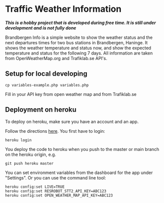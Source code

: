 # Traffic Weather Information

***This is a hobby project that is developed during free time. It is still under development and is not fully done***

Brandbergen Info is a simple website to show the weather status and the next departures times for two bus stations in Brandbergen, Haninge. It shows the weather temperature and status now, and show the expected temperature and status for the following 7 days. 
All information are taken from OpenWeatherMap.org and Trafiklab.se API's.

## Setup for local developing

```
cp variables-example.php variables.php
```

Fill in your API key from open weather map and from Trafiklab.se

## Deployment on heroku

To deploy on heroku, make sure you have an account and an app.

Follow the directions [here](https://dashboard.heroku.com/new-app). You first have to login:

```
heroku login
```

You deploy the code to heroku when you push to the master or main branch on the heroku origin, e.g.

```
git push heroku master
```

You can set environment variables from the dashboard for the app under "Settings".
Or you can use the command line tool:

```
heroku config:set LIVE=TRUE
heroku config:set RESROBOT_STT2_API_KEY=ABC123
heroku config:set OPEN_WEATHER_MAP_API_KEY=ABC123
```
